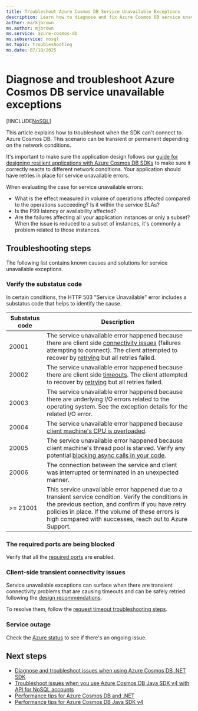 ```yaml
---
title: Troubleshoot Azure Cosmos DB Service Unavailable Exceptions
description: Learn how to diagnose and fix Azure Cosmos DB service unavailable exceptions.
author: markjbrown
ms.author: mjbrown
ms.service: azure-cosmos-db
ms.subservice: nosql
ms.topic: troubleshooting
ms.date: 07/18/2025
---
```


# Diagnose and troubleshoot Azure Cosmos DB service unavailable exceptions

[!INCLUDE[NoSQL](../includes/appliesto-nosql.md)]

This article explains how to troubleshoot when the SDK can't connect to Azure Cosmos DB. This scenario can be transient or permanent depending on the network conditions.

It's important to make sure the application design follows our [guide for designing resilient applications with Azure Cosmos DB SDKs](conceptual-resilient-sdk-applications.md) to make sure it correctly reacts to different network conditions. Your application should have retries in place for service unavailable errors.

When evaluating the case for service unavailable errors:

* What is the effect measured in volume of operations affected compared to the operations succeeding? Is it within the service SLAs?
* Is the P99 latency or availability affected?
* Are the failures affecting all your application instances or only a subset? When the issue is reduced to a subset of instances, it's commonly a problem related to those instances.

## Troubleshooting steps

The following list contains known causes and solutions for service unavailable exceptions.

### Verify the substatus code

In certain conditions, the HTTP 503 "Service Unavailable" error includes a substatus code that helps to identify the cause.

| Substatus code | Description |
|----------|-------------|
| 20001 | The service unavailable error happened because there are client side [connectivity issues](#client-side-transient-connectivity-issues) (failures attempting to connect). The client attempted to recover by [retrying](conceptual-resilient-sdk-applications.md#timeouts-and-connectivity-related-failures-http-408503) but all retries failed. |
| 20002 | The service unavailable error happened because there are client side [timeouts](troubleshoot-dotnet-sdk-request-timeout.md#troubleshooting-steps). The client attempted to recover by [retrying](conceptual-resilient-sdk-applications.md#timeouts-and-connectivity-related-failures-http-408503) but all retries failed. |
| 20003 | The service unavailable error happened because there are underlying I/O errors related to the operating system. See the exception details for the related I/O error. |
| 20004 | The service unavailable error happened because [client machine's CPU is overloaded](troubleshoot-dotnet-sdk-request-timeout.md#high-cpu-utilization). |
| 20005 | The service unavailable error happened because client machine's thread pool is starved. Verify any potential [blocking async calls in your code](https://github.com/davidfowl/AspNetCoreDiagnosticScenarios/blob/master/AsyncGuidance.md#avoid-using-taskresult-and-taskwait). |
| 20006 | The connection between the service and client was interrupted or terminated in an unexpected manner. |
| >= 21001 | This service unavailable error happened due to a transient service condition. Verify the conditions in the previous section, and confirm if you have retry policies in place. If the volume of these errors is high compared with successes, reach out to Azure Support. |

### The required ports are being blocked

Verify that all the [required ports](sdk-connection-modes.md#service-port-ranges) are enabled.

### Client-side transient connectivity issues

Service unavailable exceptions can surface when there are transient connectivity problems that are causing timeouts and can be safely retried following the [design recommendations](conceptual-resilient-sdk-applications.md#timeouts-and-connectivity-related-failures-http-408503).

To resolve them, follow the [request timeout troubleshooting steps](troubleshoot-dotnet-sdk-request-timeout.md#troubleshooting-steps).

### Service outage

Check the [Azure status](https://azure.status.microsoft/status) to see if there's an ongoing issue.

## Next steps

* [Diagnose and troubleshoot issues when using Azure Cosmos DB .NET SDK](troubleshoot-dotnet-sdk.md)
* [Troubleshoot issues when you use Azure Cosmos DB Java SDK v4 with API for NoSQL accounts](troubleshoot-java-sdk-v4.md)
* [Performance tips for Azure Cosmos DB and .NET](performance-tips-dotnet-sdk-v3.md)
* [Performance tips for Azure Cosmos DB Java SDK v4](performance-tips-java-sdk-v4.md)
